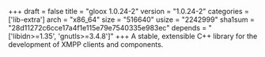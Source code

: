 +++
draft = false
title = "gloox 1.0.24-2"
version = "1.0.24-2"
categories = ['lib-extra']
arch = "x86_64"
size = "516640"
usize = "2242999"
sha1sum = "28d11272c6cce17a4f1e115e79e7540335e983ec"
depends = "['libidn>=1.35', 'gnutls>=3.4.8']"
+++
A stable, extensible C++ library for the development of XMPP clients and components.